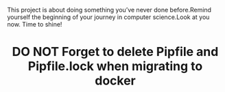 This project is about doing something you’ve never done before.Remind yourself the beginning of your journey in computer science.Look at you now. Time to shine!

<h1 align="center">DO NOT Forget to delete Pipfile and Pipfile.lock when migrating to docker</h1>